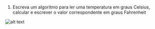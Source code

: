 1. Escreva um algoritmo para ler uma temperatura em graus Celsius, calcular e escrever o
valor correspondente em graus Fahrenheit

![alt text][def]

[def]: image-2.png
